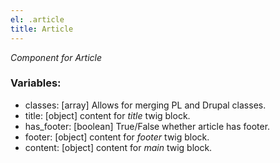 ```yaml
---
el: .article
title: Article
---
```


_Component for Article_

### Variables:

- classes: [array] Allows for merging PL and Drupal classes.
- title: [object] content for _title_ twig block.
- has_footer: [boolean] True/False whether article has footer.
- footer: [object] content for _footer_ twig block.
- content: [object] content for _main_ twig block.
